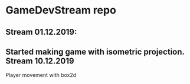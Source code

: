 # GameDevStream repo
Stream 01.12.2019:
---
Started making game with isometric projection.
Stream 10.12.2019
---
Player movement with box2d
